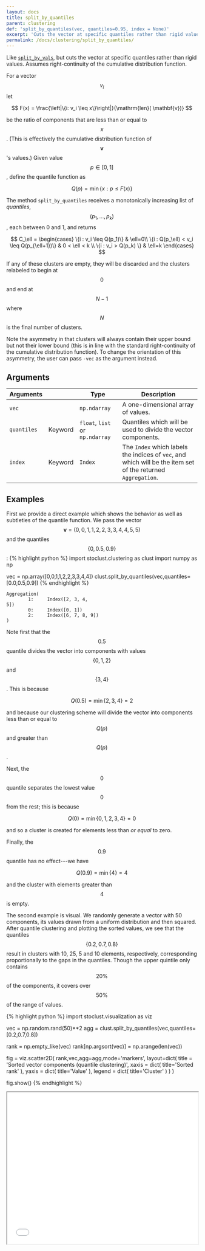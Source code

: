 ```yaml
---
layout: docs
title: split_by_quantiles
parent: clustering
def: 'split_by_quantiles(vec, quantiles=0.95, index = None)'
excerpt: 'Cuts the vector at specific quantiles rather than rigid values. Assumes right-continuity of the cumulative distribution function.'
permalink: /docs/clustering/split_by_quantiles/
---
```


Like [`split_by_vals`](/docs/clustering/split_by_vals), but cuts the vector at specific quantiles
rather than rigid values. Assumes right-continuity of the 
cumulative distribution function.

For a vector $$v_i$$ let

$$
F(x) = \frac{\left|\{i: v_i \leq x\}\right|}{\mathrm{len}( \mathbf{v})}
$$

be the ratio of components that are less than or equal to $$x$$. (This is
effectively the cumulative distribution function of $$\mathbf{v}$$'s values.)
Given value $$p\in [0,1]$$, define the quantile function as

$$
Q(p) = \min\{x:p\leq F(x)\}
$$

The method `split_by_quantiles` receives a monotonically increasing 
list of *quantiles*, $$(p_1,\dots,p_k)$$, each between 0 and 1, 
and returns

$$
    C_\ell = \begin{cases}
        \{i : v_i \leq Q(p_1)\} & \ell=0\\
        \{i : Q(p_\ell) < v_i \leq Q(p_{\ell+1})\} & 0 < \ell < k \\
        \{i : v_i > Q(p_k) \} & \ell=k
    \end{cases}
$$

If any of these clusters are empty, they will be discarded
and the clusters relabeled to begin at $$0$$ and end at $$N-1$$
where $$N$$ is the final number of clusters.

Note the asymmetry in that clusters will always contain their upper bound
but not their lower bound (this is in line with the standard
right-continuity of the cumulative distribution function).
To change the orientation of this asymmetry, the user
can pass `-vec` as the argument instead.


## Arguments

| Arguments |  | Type | Description |
| --- | --- | --- | --- |
| `vec` | | `np.ndarray` | A one-dimensional array of values.|
| `quantiles` | Keyword | `float`, `list` or `np.ndarray` | Quantiles which will be used to divide the vector components.|
| `index` | Keyword | `Index` | The `Index` which labels the indices of `vec`, and which will be the item set of the returned `Aggregation`. |

## Examples

First we provide a direct example which shows the
behavior as well as subtleties of the quantile function.
We pass the vector $$\mathbf{v} = (0,0,1,1,2,2,3,3,4,4,5,5)$$
and the quantiles $$\{0,0.5,0.9\}$$:
{% highlight python %}
import stoclust.clustering as clust
import numpy as np

vec = np.array([0,0,1,1,2,2,3,3,4,4])
clust.split_by_quantiles(vec,quantiles=[0.0,0.5,0.9])
{% endhighlight %}

<code>Aggregation(</code><br>
<code>&nbsp;&nbsp;&nbsp;&nbsp;&nbsp;&nbsp;&nbsp;&nbsp;1:&nbsp;&nbsp;&nbsp;&nbsp;&nbsp;Index([2, 3, 4, 5])</code><br>
<code>&nbsp;&nbsp;&nbsp;&nbsp;&nbsp;&nbsp;&nbsp;&nbsp;0:&nbsp;&nbsp;&nbsp;&nbsp;&nbsp;Index([0, 1])</code><br>
<code>&nbsp;&nbsp;&nbsp;&nbsp;&nbsp;&nbsp;&nbsp;&nbsp;2:&nbsp;&nbsp;&nbsp;&nbsp;&nbsp;Index([6, 7, 8, 9])</code><br>
<code>)</code><br>

Note first that the $$0.5$$ quantile divides the vector into components
with values $$\{0,1,2\}$$ and $$\{3,4\}$$. This is because

$$ 
Q(0.5) = \min\{2,3,4\} = 2
$$

and because our clustering scheme will divide the vector
into components less than or equal to $$Q(p)$$ and greater than $$Q(p)$$.

Next, the $$0$$ quantile
separates the lowest value $$0$$ from the rest; 
this is because

$$ 
Q(0) = \min\{0,1,2,3,4\} = 0
$$

and so a cluster is created for elements less than *or equal* to zero.

Finally, the $$0.9$$ quantile
has no effect---we have

$$ 
Q(0.9) = \min\{4\} = 4
$$

and the cluster with elements greater than $$4$$
is empty.

The second example is visual. We randomly generate
a vector with 50 components, its values drawn from a uniform 
distribution and then squared. After quantile clustering
and plotting the sorted values, we see that 
the quantiles $$\{0.2,0.7,0.8\}$$ result in clusters with
10, 25, 5 and 10 elements, respectively, corresponding
proportionally to the gaps in the quantiles. 
Though the upper quintile only contains $$20\%$$ of the
components, it covers over $$50\%$$ of the range of values.

{% highlight python %}
import stoclust.visualization as viz

vec = np.random.rand(50)**2
agg = clust.split_by_quantiles(vec,quantiles=[0.2,0.7,0.8])

rank = np.empty_like(vec)
rank[np.argsort(vec)] = np.arange(len(vec))

fig = viz.scatter2D(
    rank,vec,agg=agg,mode='markers',
    layout=dict(
        title = 'Sorted vector components (quantile clustering)',
        xaxis = dict(
            title='Sorted rank'
        ),
        yaxis = dict(
            title='Value'
        ),
        legend = dict(
            title='Cluster'
        )
    )
)

fig.show()
{% endhighlight %}
<iframe
  src="/stoclust/assets/html/clustering/split_by_quantiles.html"
  style="width:100%; height:400px;"
></iframe>